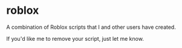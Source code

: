 # roblox
A combination of Roblox scripts that I and other users have created.

If you'd like me to remove your script, just let me know.
